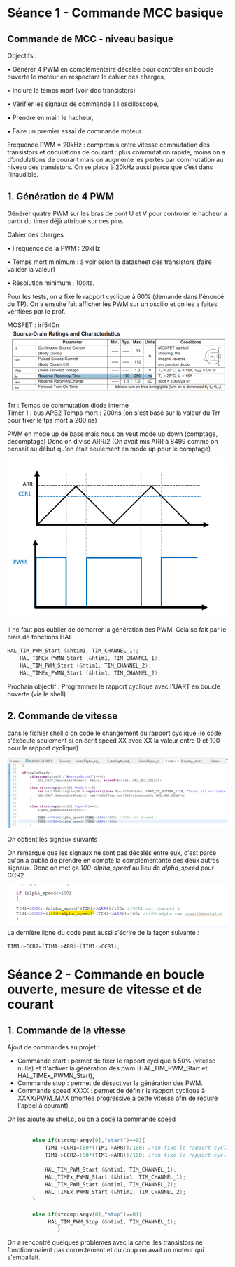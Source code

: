 # Séance 1 - Commande MCC basique

## Commande de MCC - niveau basique
Objectifs :

•	Générer 4 PWM en complémentaire décalée pour contrôler en boucle ouverte le moteur en respectant le cahier des charges,

•	Inclure le temps mort (voir doc transistors)

•	Vérifier les signaux de commande à l'oscilloscope,

•	Prendre en main le hacheur,

•	Faire un premier essai de commande moteur.

Fréquence PWM = 20kHz : compromis entre vitesse commutation des transistors et ondulations de courant : plus commutation rapide, moins on a d’ondulations de courant mais on augmente les pertes par commutation au niveau des transistors. On se place à 20kHz aussi parce que c’est dans l’inaudible.

## 1. Génération de 4 PWM

Générer quatre PWM sur les bras de pont U et V pour controler le hacheur à partir du timer déjà attribué sur ces pins.

Cahier des charges :

•	Fréquence de la PWM : 20kHz

•	Temps mort minimum : à voir selon la datasheet des transistors (faire valider la valeur)

•	Résolution minimum : 10bits.

Pour les tests, on a fixé le rapport cyclique à 60% (demandé dans l'énoncé du TP).
On a ensuite fait afficher les PWM sur un oscillo et on les a faites vérifiées par le prof.

MOSFET : irf540n 
![alt text](https://github.com/Chatvolant/TP_actionneurs/blob/main/mosfet_source_drain_characteristics.png)

Trr : Temps de commutation diode interne  
Timer 1 : bus APB2
Temps mort : 200ns (on s'est basé sur la valeur du Trr pour fixer le tps mort à 200 ns)

PWM en mode up de base mais nous on veut mode up down (comptage, décomptage)
Donc on divise ARR/2 (On avait mis ARR à 8499 comme on pensait au début qu'on était seulement en mode up pour le comptage)

![alt text](https://github.com/Chatvolant/TP_actionneurs/blob/main/pwm.png)

Il ne faut pas oublier de démarrer la génération des PWM. Cela se fait par le biais de fonctions HAL

```c
HAL_TIM_PWM_Start (&htim1, TIM_CHANNEL_1);
	HAL_TIMEx_PWMN_Start (&htim1, TIM_CHANNEL_1);
	HAL_TIM_PWM_Start (&htim1, TIM_CHANNEL_2);
	HAL_TIMEx_PWMN_Start (&htim1, TIM_CHANNEL_2);
```

Prochain objectif : Programmer le rapport cyclique avec l'UART en boucle ouverte (via le shell)

## 2. Commande de vitesse

dans le fichier shell.c on code le changement du rapport cyclique (le code s'éxécute seulement si on écrit speed XX avec XX la valeur entre 0 et 100 pour le rapport cyclique)

![alt text](https://github.com/Chatvolant/TP_actionneurs/blob/main/code_speed_v1.png)

On obtient les signaux suivants  


On remarque que les signaux ne sont pas décalés entre eux, c'est parce qu'on a oublié de prendre en compte la complémentarité des deux autres signaux. Donc on met ça _100-alpha_speed_ au lieu de _alpha_speed_ pour CCR2

![alt text](https://github.com/Chatvolant/TP_actionneurs/blob/main/code_speed_v2.png)  
La dernière ligne du code peut aussi s'écrire de la façon suivante : 

```c
TIM1->CCR2=(TIM1->ARR)-(TIM1->CCR1);
```



# Séance 2 - Commande en boucle ouverte, mesure de vitesse et de courant

## 1. Commande de la vitesse
Ajout de commandes au projet :  

- Commande start : permet de fixer le rapport cyclique à 50% (vitesse nulle) et d'activer la génération des pwm (HAL_TIM_PWM_Start et HAL_TIMEx_PWMN_Start),
- Commande stop : permet de désactiver la génération des PWM.
- Commande speed XXXX : permet de définir le rapport cyclique à XXXX/PWM_MAX (montée progressive à cette vitesse afin de réduire l'appel à courant)

On les ajoute au shell.c, où on a codé la commande speed  

```c

		else if(strcmp(argv[0],"start")==0){
			TIM1->CCR1=(50*(TIM1->ARR))/100; //on fixe le rapport cyclique à 50%
			TIM1->CCR2=(50*(TIM1->ARR))/100; //on fixe le rapport cyclique à 50%

			HAL_TIM_PWM_Start (&htim1, TIM_CHANNEL_1);
			HAL_TIMEx_PWMN_Start (&htim1, TIM_CHANNEL_1);
			HAL_TIM_PWM_Start (&htim1, TIM_CHANNEL_2);
			HAL_TIMEx_PWMN_Start (&htim1, TIM_CHANNEL_2);
		}

		else if(strcmp(argv[0],"stop")==0){
			 HAL_TIM_PWM_Stop (&htim1, TIM_CHANNEL_1);
				}
```

On a rencontré quelques problèmes  avec la carte :les transistors ne fonctionnnaient pas correctement et du coup on avait un moteur qui s'emballait.



